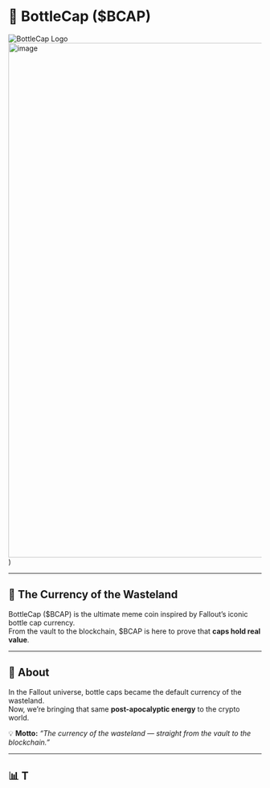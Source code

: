 # 🥤 BottleCap ($BCAP)

![BottleCap Logo](https://i.imgur.com/3BUTSrR.png)<img width="1024" height="1024" alt="image" src="https://github.com/user-attachments/assets/cd1917f7-5447-41d2-b3cc-73b4b1d361dd" />
)

---

## 🚀 The Currency of the Wasteland
BottleCap ($BCAP) is the ultimate meme coin inspired by Fallout’s iconic bottle cap currency.  
From the vault to the blockchain, $BCAP is here to prove that **caps hold real value**.

---

## 📖 About
In the Fallout universe, bottle caps became the default currency of the wasteland.  
Now, we’re bringing that same **post-apocalyptic energy** to the crypto world.  

💡 **Motto:** *“The currency of the wasteland — straight from the vault to the blockchain.”*

---

## 📊 T
